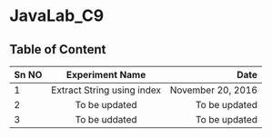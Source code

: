 # JavaLab_C9

## Table of Content
| Sn NO | Experiment Name | Date |
| ------|:-------------:  | ----:|
| 1 | Extract String using index | November 20, 2016 |
| 2 | To be updated | To be updated   |
| 3 | To be uddated | To be updated   |
